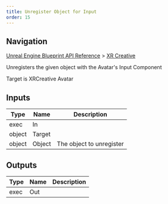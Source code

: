 ```yaml
---
title: Unregister Object for Input
order: 15
---
```

## Navigation

[Unreal Engine Blueprint API Reference](https://dev.epicgames.com/documentation/en-us/unreal-engine/BlueprintAPI) > [XR Creative](https://dev.epicgames.com/documentation/en-us/unreal-engine/BlueprintAPI/XRCreative)

Unregisters the given object with the Avatar's Input Component

Target is XRCreative Avatar

## Inputs

| Type | Name | Description |
| --- | --- | --- |
| exec | In |  |
| object | Target |  |
| object | Object | The object to unregister |

## Outputs

| Type | Name | Description |
| --- | --- | --- |
| exec | Out |  |
